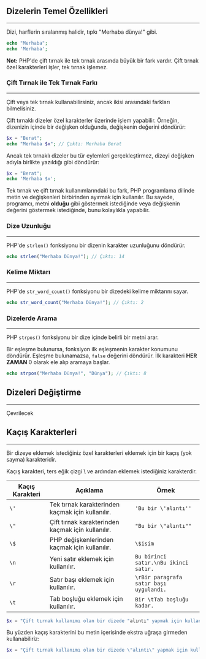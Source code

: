 ## Dizelerin Temel Özellikleri
---
Dizi, harflerin sıralanmış halidir, tıpkı "Merhaba dünya!" gibi.

```PHP
echo "Merhaba";
echo 'Merhaba';
```

**Not:** PHP'de çift tırnak ile tek tırnak arasında büyük bir fark vardır. Çift tırnak özel karakterleri işler, tek tırnak işlemez.

### Çift Tırnak ile Tek Tırnak Farkı
---
Çift veya tek tırnak kullanabilirsiniz, ancak ikisi arasındaki farkları bilmelisiniz. 

Çift tırnaklı dizeler özel karakterler üzerinde işlem yapabilir. Örneğin, dizenizin içinde bir değişken olduğunda, değişkenin değerini döndürür:

```PHP
$x = "Berat";
echo "Merhaba $x"; // Çıktı: Merhaba Berat
```

Ancak tek tırnaklı dizeler bu tür eylemleri gerçekleştirmez, dizeyi değişken adıyla birlikte yazıldığı gibi döndürür:

```PHP
$x = "Berat";
echo 'Merhaba $x';
```

Tek tırnak ve çift tırnak kullanımlarındaki bu fark, PHP programlama dilinde metin ve değişkenleri birbirinden ayırmak için kullanılır. Bu sayede, programcı, metni **olduğu** gibi göstermek istediğinde veya değişkenin değerini göstermek istediğinde, bunu kolaylıkla yapabilir.

### Dize Uzunluğu
---
PHP'de `strlen()` fonksiyonu bir dizenin karakter uzunluğunu döndürür.

```PHP
echo strlen("Merhaba Dünya!"); // Çıktı: 14
```

### Kelime Miktarı
---
PHP'de `str_word_count()` fonksiyonu bir dizedeki kelime miktarını sayar.

```PHP
echo str_word_count("Merhaba Dünya!"); // Çıktı: 2
```

### Dizelerde Arama
---
PHP `strpos()` fonksiyonu bir dize içinde belirli bir metni arar.

Bir eşleşme bulunursa, fonksiyon ilk eşleşmenin karakter konumunu döndürür. Eşleşme bulunamazsa, `false` değerini döndürür. İlk karakteri **HER ZAMAN** 0 olarak ele alıp aramaya başlar.

```PHP
echo strpos("Merhaba Dünya!", "Dünya"); // Çıktı: 8 
```

## Dizeleri Değiştirme
---
Çevrilecek

## Kaçış Karakterleri
---
Bir dizeye eklemek istediğiniz özel karakterleri eklemek için bir kaçış (yok sayma) karakteridir.

Kaçış karakteri, ters eğik çizgi \ ve ardından eklemek istediğiniz karakterdir.

| Kaçış Karakteri | Açıklama | Örnek |
| ---- | ---- | ---- |
| `\'` | Tek tırnak karakterinden kaçmak için kullanılır. | `'Bu bir \'alıntı''` |
| `\"` | Çift tırnak karakterinden kaçmak için kullanılır. | `"Bu bir \"alıntı""` |
| `\$` | PHP değişkenlerinden kaçmak için kullanılır. | `\$isim` |
| `\n` | Yeni satır eklemek için kullanılır. | `Bu birinci satır.\nBu ikinci satır.` |
| `\r` | Satır başı eklemek için kullanılır. | `\rBir paragrafa satır başı uygulandı.` |
| `\t` | Tab boşluğu eklemek için kullanılır. | `Bir \tTab boşluğu kadar.` |

```PHP error:1
$x = "Çift tırnak kullanımı olan bir dizede "alıntı" yapmak için kullandığınız başka bir çift tırnak hataya sebep olur.";
```

Bu yüzden kaçış karakterini bu metin içerisinde ekstra uğraşa girmeden kullanabiliriz:

```PHP
$x = "Çift tırnak kullanımı olan bir dizede \"alıntı\" yapmak için kullandığınız başka bir çift tırnak hataya sebep olur.";
```
